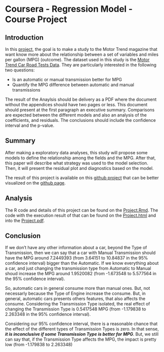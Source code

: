 # Coursera - Regression Model - Course Project

## Introduction

In this [project](https://www.coursera.org/learn/regression-models/peer/nxntd/regression-models-course-project), the goal is to make a study to the Motor Trend magazine
that want know more about the relationship between a set of variables and miles per gallon (MPG) (outcome). The dataset used in this study is the [Motor Trend Car Road Tests Data](https://www.rdocumentation.org/packages/datasets/versions/3.5.2/topics/mtcars). They are particularly interested in the following two questions:

* Is an automatic or manual transmission better for MPG
* Quantify the MPG difference between automatic and manual transmissions

The result of the Anaylsis should be delivery as a PDF where the document without the appendices should have two pages or less. This document should present at the first paragraph an executive summary. Comparisons are expected between the different models and also an analysis of the coefficients, and residuals. The conclusions should include the confidence interval and the p-value.

## Summary

After making a exploratory data analyses, this study will propose some models to define the relationship among the fields and the MPG. 
After that, this paper will describe what strategy was used to the model selection. 
Then, it will present the residual plot and diagnostics based on the model.

The result of this project is available on this [github project](https://github.com/thiagomata/CourseraRegressionModelProject) that can be better visualized on the [github page](https://thiagomata.github.io/CourseraRegressionModelProject/).

## Analysis

The R code and details of this project can be found on the [Project.Rmd](Project.Rmd). The code with the execution result of that can be found on the [Project.html](https://thiagomata.github.io/CourseraRegressionModelProject/Project.html) and into the [Project.pdf](https://thiagomata.github.io/CourseraRegressionModelProject/Project.pdf).

## Conclusion

If we don’t have any other information about a car, beyond the Type of Transmission, then we can say that a car with Manual Transmission should have the MPG around 7.2449393 (from 3.64151 to 10.84837 in the 95% confidence interval) bigger than the Automatic. If we know everything about a car, and just changing the transmission type from Automatic to Manual shoud increase the MPG around 1.9520082 (from -1.673548 to 5.577564 in the 95% confidence interval).

So, automatic cars in general consume more than manual ones. But, not necessarly because the Type of Engine increase the consume. But, in general, automatic cars presents others features, that also affects the consume. Considering the Transmission Type isolated, the real effect of changing the Transmission Type is 0.5417548 MPG (from -1.179838 to 2.263348 in the 95% confidence interval).

Considering our 95% confidence interval, there is a reasonable chance that the effect of the different types of Transmission Types is zero. In that sense, ***it is inconclusive if some Transmission Type is better for MPG***. But, we still can say that, if the Transmission Type affects the MPG, the impact is pretty low (from -1.179838 to 2.263348)
